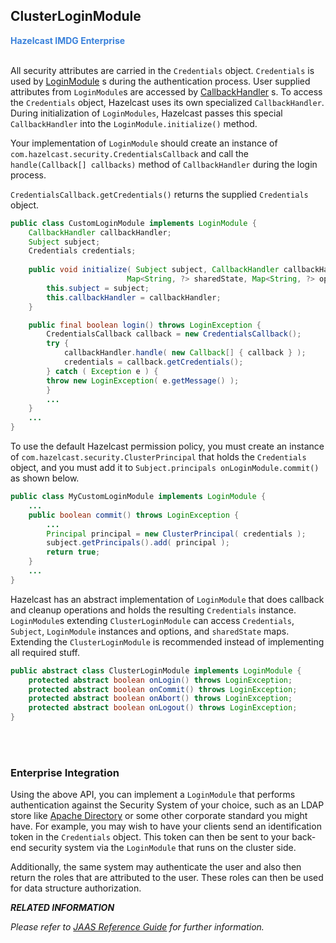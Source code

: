 

## ClusterLoginModule

<font color="#3981DB">**Hazelcast IMDG Enterprise**</font>
<br></br>


All security attributes are carried in the `Credentials` object. `Credentials` is used by <a href="http://docs.oracle.com/javase/7/docs/api/javax/security/auth/spi/LoginModule.html" target="_blank">LoginModule</a> s during the authentication process. User supplied attributes from `LoginModule`s are accessed by <a href="http://docs.oracle.com/javase/7/docs/api/javax/security/auth/callback/CallbackHandler.html" target="_blank">CallbackHandler</a> s. To access the `Credentials` object, Hazelcast uses its own specialized `CallbackHandler`. During initialization of `LoginModules`, Hazelcast passes this special `CallbackHandler` into the `LoginModule.initialize()` method.

Your implementation of `LoginModule` should create an instance of `com.hazelcast.security.CredentialsCallback` and call the `handle(Callback[] callbacks)` method of `CallbackHandler` during the login process. 

`CredentialsCallback.getCredentials()` returns the supplied `Credentials` object.

```java
public class CustomLoginModule implements LoginModule {
    CallbackHandler callbackHandler;
    Subject subject;
    Credentials credentials;
    
    public void initialize( Subject subject, CallbackHandler callbackHandler,
                          Map<String, ?> sharedState, Map<String, ?> options ) {
        this.subject = subject;
        this.callbackHandler = callbackHandler;
    }

    public final boolean login() throws LoginException {
        CredentialsCallback callback = new CredentialsCallback();
        try {
            callbackHandler.handle( new Callback[] { callback } );
            credentials = callback.getCredentials();
        } catch ( Exception e ) {
        throw new LoginException( e.getMessage() );
        }
        ...
    }
    ...
}
```

To use the default Hazelcast permission policy, you must create an instance of `com.hazelcast.security.ClusterPrincipal` that holds the `Credentials` object, and you must add it to `Subject.principals onLoginModule.commit()` as shown below.

```java
public class MyCustomLoginModule implements LoginModule {
    ...
    public boolean commit() throws LoginException {
        ...
        Principal principal = new ClusterPrincipal( credentials );
        subject.getPrincipals().add( principal );        
        return true;
    }
    ...
}
```

Hazelcast has an abstract implementation of `LoginModule` that does callback and cleanup operations and holds the resulting `Credentials` instance. `LoginModule`s extending `ClusterLoginModule` can access `Credentials`, `Subject`, `LoginModule` instances and options, and `sharedState` maps. Extending the `ClusterLoginModule` is recommended instead of implementing all required stuff.

```java
public abstract class ClusterLoginModule implements LoginModule {
    protected abstract boolean onLogin() throws LoginException;
    protected abstract boolean onCommit() throws LoginException;
    protected abstract boolean onAbort() throws LoginException;
    protected abstract boolean onLogout() throws LoginException;
}
```
<br></br>

### Enterprise Integration

Using the above API, you can implement a `LoginModule` that performs authentication against the Security System of your choice, such as an LDAP store like <a href="https://directory.apache.org/" target="_blank">Apache Directory</a> or some other corporate standard you might have. For example, you may wish to have your clients send an identification token in the `Credentials` object. This token can then be sent to your back-end security system via the `LoginModule` that runs on the cluster side.

Additionally, the same system may authenticate the user and also then return the roles that are attributed to the user. These roles can then be used for data structure authorization. 

***RELATED INFORMATION***

*Please refer to <a href="http://docs.oracle.com/javase/7/docs/technotes/guides/security/jaas/JAASRefGuide.html" target="_blank">JAAS Reference Guide</a> for further information.*